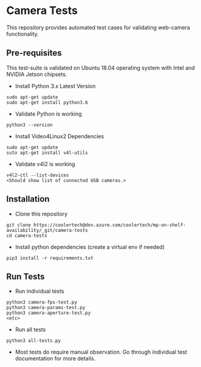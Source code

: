 # Camera Tests

This repository provides automated test cases for validating web-camera functionality.

## Pre-requisites
This test-suite is validated on Ubuntu 18.04 operating system with Intel and NVIDIA Jetson chipsets.

* Install Python 3.x Latest Version
```
sudo apt-get update
sudo apt-get install python3.6
```

* Validate Python is working
```
python3 --version
```

* Install Video4Linux2 Dependencies
```
sudo apt-get update
suto apt-get install v4l-utils
```

* Validate v4l2 is working
```
v4l2-ctl --list-devices
<Should show list of connected USB cameras.>
```

## Installation
* Clone this repository
```
git clone https://coolertech@dev.azure.com/coolertech/mp-on-shelf-availability/_git/camera-tests
cd camera-tests
```

* Install python dependencies (create a virtual env if needed)
```
pip3 install -r requirements.txt
```

## Run Tests
* Run individual tests
```
python3 camera-fps-test.py
python3 camera-params-test.py
python3 camera-aperture-test.py
<etc>
```

* Run all tests
```
python3 all-tests.py
```

* Most tests do require manual observation. Go through individual test documentation for more details.
